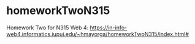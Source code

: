 # homeworkTwoN315
 Homework Two for N315
 Web 4:
https://in-info-web4.informatics.iupui.edu/~hmayorga/homeworkTwoN315/index.html#
